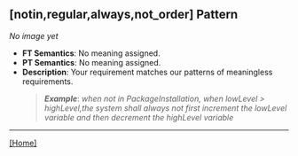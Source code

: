 ## [notin,regular,always,not_order] Pattern
_No image yet_
 * **FT Semantics**: No meaning assigned.
 * **PT Semantics**: No meaning assigned.
 * **Description**: Your requirement matches our patterns of meaningless requirements.
   > **_Example_**: _when not in PackageInstallation,  when lowLevel > highLevel,the system shall always not first  increment the lowLevel variable and then  decrement the highLevel variable_   
***
[[Home]](../semantics.md)